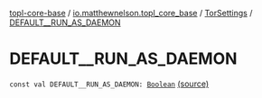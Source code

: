 [topl-core-base](../../index.md) / [io.matthewnelson.topl_core_base](../index.md) / [TorSettings](index.md) / [DEFAULT__RUN_AS_DAEMON](./-d-e-f-a-u-l-t__-r-u-n_-a-s_-d-a-e-m-o-n.md)

# DEFAULT__RUN_AS_DAEMON

`const val DEFAULT__RUN_AS_DAEMON: `[`Boolean`](https://kotlinlang.org/api/latest/jvm/stdlib/kotlin/-boolean/index.html) [(source)](https://github.com/05nelsonm/TorOnionProxyLibrary-Android/blob/master/topl-core-base/src/main/java/io/matthewnelson/topl_core_base/TorSettings.kt#L141)